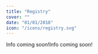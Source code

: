 ```yaml
---
title: "Registry"
cover: ""
date: "01/01/2018"
icon: "/icons/registry.svg"
---
```


Info coming soon!Info coming soon!
